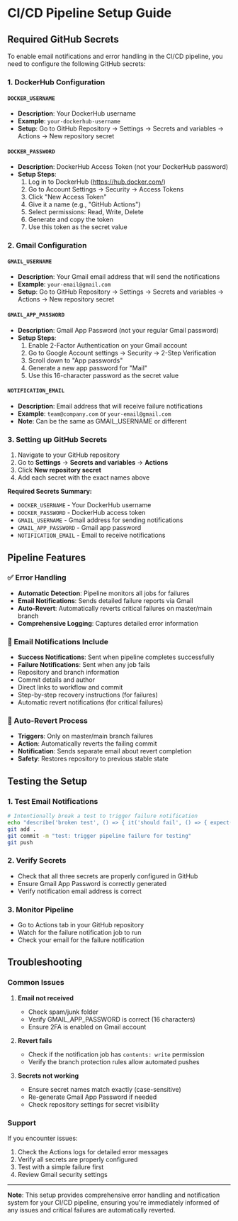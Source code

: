 # CI/CD Pipeline Setup Guide

## Required GitHub Secrets

To enable email notifications and error handling in the CI/CD pipeline, you need to configure the following GitHub secrets:

### 1. DockerHub Configuration

#### `DOCKER_USERNAME`
- **Description**: Your DockerHub username
- **Example**: `your-dockerhub-username`
- **Setup**: Go to GitHub Repository → Settings → Secrets and variables → Actions → New repository secret

#### `DOCKER_PASSWORD`
- **Description**: DockerHub Access Token (not your DockerHub password)
- **Setup Steps**:
  1. Log in to DockerHub (https://hub.docker.com/)
  2. Go to Account Settings → Security → Access Tokens
  3. Click "New Access Token"
  4. Give it a name (e.g., "GitHub Actions")
  5. Select permissions: Read, Write, Delete
  6. Generate and copy the token
  7. Use this token as the secret value

### 2. Gmail Configuration

#### `GMAIL_USERNAME`
- **Description**: Your Gmail email address that will send the notifications
- **Example**: `your-email@gmail.com`
- **Setup**: Go to GitHub Repository → Settings → Secrets and variables → Actions → New repository secret

#### `GMAIL_APP_PASSWORD`
- **Description**: Gmail App Password (not your regular Gmail password)
- **Setup Steps**:
  1. Enable 2-Factor Authentication on your Gmail account
  2. Go to Google Account settings → Security → 2-Step Verification
  3. Scroll down to "App passwords"
  4. Generate a new app password for "Mail"
  5. Use this 16-character password as the secret value

#### `NOTIFICATION_EMAIL`
- **Description**: Email address that will receive failure notifications
- **Example**: `team@company.com` or `your-email@gmail.com`
- **Note**: Can be the same as GMAIL_USERNAME or different

### 3. Setting up GitHub Secrets

1. Navigate to your GitHub repository
2. Go to **Settings** → **Secrets and variables** → **Actions**
3. Click **New repository secret**
4. Add each secret with the exact names above

**Required Secrets Summary:**
- `DOCKER_USERNAME` - Your DockerHub username
- `DOCKER_PASSWORD` - DockerHub access token
- `GMAIL_USERNAME` - Gmail address for sending notifications
- `GMAIL_APP_PASSWORD` - Gmail app password
- `NOTIFICATION_EMAIL` - Email to receive notifications

## Pipeline Features

### ✅ Error Handling
- **Automatic Detection**: Pipeline monitors all jobs for failures
- **Email Notifications**: Sends detailed failure reports via Gmail
- **Auto-Revert**: Automatically reverts critical failures on master/main branch
- **Comprehensive Logging**: Captures detailed error information

### 📧 Email Notifications Include
- **Success Notifications**: Sent when pipeline completes successfully
- **Failure Notifications**: Sent when any job fails
- Repository and branch information
- Commit details and author
- Direct links to workflow and commit
- Step-by-step recovery instructions (for failures)
- Automatic revert notifications (for critical failures)

### 🔄 Auto-Revert Process
- **Triggers**: Only on master/main branch failures
- **Action**: Automatically reverts the failing commit
- **Notification**: Sends separate email about revert completion
- **Safety**: Restores repository to previous stable state

## Testing the Setup

### 1. Test Email Notifications
```bash
# Intentionally break a test to trigger failure notification
echo "describe('broken test', () => { it('should fail', () => { expect(true).toBe(false); }); });" >> src/__tests__/test-failure.spec.ts
git add .
git commit -m "test: trigger pipeline failure for testing"
git push
```

### 2. Verify Secrets
- Check that all three secrets are properly configured in GitHub
- Ensure Gmail App Password is correctly generated
- Verify notification email address is correct

### 3. Monitor Pipeline
- Go to Actions tab in your GitHub repository
- Watch for the failure notification job to run
- Check your email for the failure notification

## Troubleshooting

### Common Issues

1. **Email not received**
   - Check spam/junk folder
   - Verify GMAIL_APP_PASSWORD is correct (16 characters)
   - Ensure 2FA is enabled on Gmail account

2. **Revert fails**
   - Check if the notification job has `contents: write` permission
   - Verify the branch protection rules allow automated pushes

3. **Secrets not working**
   - Ensure secret names match exactly (case-sensitive)
   - Re-generate Gmail App Password if needed
   - Check repository settings for secret visibility

### Support

If you encounter issues:
1. Check the Actions logs for detailed error messages
2. Verify all secrets are properly configured
3. Test with a simple failure first
4. Review Gmail security settings

---

**Note**: This setup provides comprehensive error handling and notification system for your CI/CD pipeline, ensuring you're immediately informed of any issues and critical failures are automatically reverted.